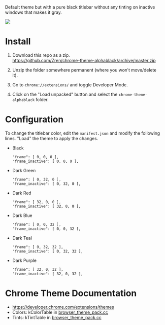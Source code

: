 Default theme but with a pure black titlebar without any tinting on inactive windows that makes it gray.

![](https://i.imgur.com/gboexjF.png)

# Install

1. Download this repo as a zip.  
   https://github.com/Zren/chrome-theme-alphablack/archive/master.zip

2. Unzip the folder somewhere permanent (where you won't move/delete it).

3. Go to `chrome://extensions/` and toggle Developer Mode.

4. Click on the "Load unpacked" button and select the `chrome-theme-alphablack` folder.


# Configuration

To change the titlebar color, edit the `manifest.json` and modify the following lines. "Load" the theme to apply the changes.

* Black

      "frame": [ 0, 0, 0 ],
      "frame_inactive": [ 0, 0, 0 ],

* Dark Green

      "frame": [ 0, 32, 0 ],
      "frame_inactive": [ 0, 32, 0 ],

* Dark Red

      "frame": [ 32, 0, 0 ],
      "frame_inactive": [ 32, 0, 0 ],

* Dark Blue

      "frame": [ 0, 0, 32 ],
      "frame_inactive": [ 0, 0, 32 ],

* Dark Teal

      "frame": [ 0, 32, 32 ],
      "frame_inactive": [ 0, 32, 32 ],

* Dark Purple

      "frame": [ 32, 0, 32 ],
      "frame_inactive": [ 32, 0, 32 ],

# Chrome Theme Documentation

* https://developer.chrome.com/extensions/themes
* Colors: kColorTable in [browser_theme_pack.cc](https://chromium.googlesource.com/chromium/src/+/refs/heads/main/chrome/browser/themes/browser_theme_pack.cc#231)
* Tints: kTintTable in [browser_theme_pack.cc](https://chromium.googlesource.com/chromium/src/+/refs/heads/main/chrome/browser/themes/browser_theme_pack.cc#217)

